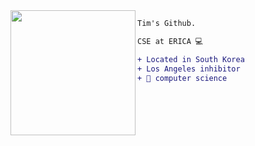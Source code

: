 <img align="left" height="200" src="https://media.giphy.com/media/ao9DUiTKH60XS/giphy.gif"/>

```diff
Tim's Github.

CSE at ERICA 💻

+ Located in South Korea
+ Los Angeles inhibitor
+ 📖 computer science
```
